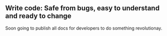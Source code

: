 ## Write code: Safe from bugs, easy to understand and ready to change
Soon going to publish all docs for developers to do something revolutionay.
